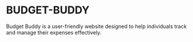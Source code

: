 # BUDGET-BUDDY
 Budget Buddy is a user-friendly website designed to help individuals track and manage their expenses effectively.
